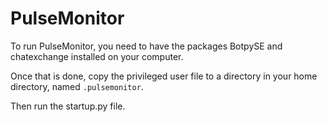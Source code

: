 # PulseMonitor

To run PulseMonitor, you need to have the packages BotpySE and chatexchange installed on your computer.

Once that is done, copy the privileged user file to a directory in your home directory, named `.pulsemonitor`.

Then run the startup.py file.
